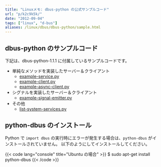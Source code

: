 ```yaml
---
title: "Linuxメモ: dbus-python の公式サンプルコード"
url: "p/k2c9k5k/"
date: "2012-09-04"
tags: ["linux", "d-bus"]
aliases: /linux/dbus/dbus-python/sample.html
---
```


dbus-python のサンプルコード
----

下記は、dbus-python-1.1.1 に付属しているサンプルコードです。

* 単純なメソッドを実装したサーバー＆クライアント
  * [example-service.py](./example-service.py)
  * [example-client.py](./example-client.py)
  * [example-async-client.py](./example-async-client.py)
* シグナルを実装したサーバー＆クライアント
  * [example-signal-emitter.py](./example-signal-emitter.py)
* その他
  * [list-system-services.py](./list-system-services.py)

python-dbus のインストール
----

Python で `import dbus` の実行時にエラーが発生する場合は、`python-dbus` がインストールされていません。
以下のようにしてインストールしてください。

{{< code lang="console" title="Ubuntu の場合" >}}
$ sudo apt-get install python-dbus
{{< /code >}}

